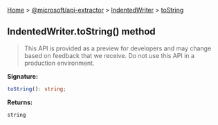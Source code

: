 [Home](./index) &gt; [@microsoft/api-extractor](./api-extractor.md) &gt; [IndentedWriter](./api-extractor.indentedwriter.md) &gt; [toString](./api-extractor.indentedwriter.tostring.md)

## IndentedWriter.toString() method

> This API is provided as a preview for developers and may change based on feedback that we receive. Do not use this API in a production environment.
> 

<b>Signature:</b>

```typescript
toString(): string;
```
<b>Returns:</b>

`string`

